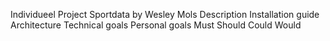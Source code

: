 Individueel Project Sportdata by Wesley Mols
Description
Installation guide
Architecture
Technical goals
Personal goals
Must
Should
Could
Would

